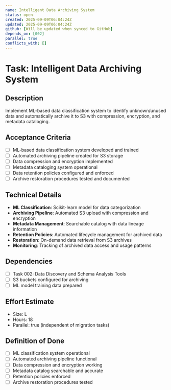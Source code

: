 ```yaml
---
name: Intelligent Data Archiving System
status: open
created: 2025-09-09T06:04:24Z
updated: 2025-09-09T06:04:24Z
github: [Will be updated when synced to GitHub]
depends_on: [002]
parallel: true
conflicts_with: []
---
```


# Task: Intelligent Data Archiving System

## Description
Implement ML-based data classification system to identify unknown/unused data and automatically archive it to S3 with compression, encryption, and metadata cataloging.

## Acceptance Criteria
- [ ] ML-based data classification system developed and trained
- [ ] Automated archiving pipeline created for S3 storage
- [ ] Data compression and encryption implemented
- [ ] Metadata cataloging system operational
- [ ] Data retention policies configured and enforced
- [ ] Archive restoration procedures tested and documented

## Technical Details
- **ML Classification**: Scikit-learn model for data categorization
- **Archiving Pipeline**: Automated S3 upload with compression and encryption
- **Metadata Management**: Searchable catalog with data lineage information
- **Retention Policies**: Automated lifecycle management for archived data
- **Restoration**: On-demand data retrieval from S3 archives
- **Monitoring**: Tracking of archived data access and usage patterns

## Dependencies
- [ ] Task 002: Data Discovery and Schema Analysis Tools
- [ ] S3 buckets configured for archiving
- [ ] ML model training data prepared

## Effort Estimate
- Size: L
- Hours: 18
- Parallel: true (independent of migration tasks)

## Definition of Done
- [ ] ML classification system operational
- [ ] Automated archiving pipeline functional
- [ ] Data compression and encryption working
- [ ] Metadata catalog searchable and accurate
- [ ] Retention policies enforced
- [ ] Archive restoration procedures tested
